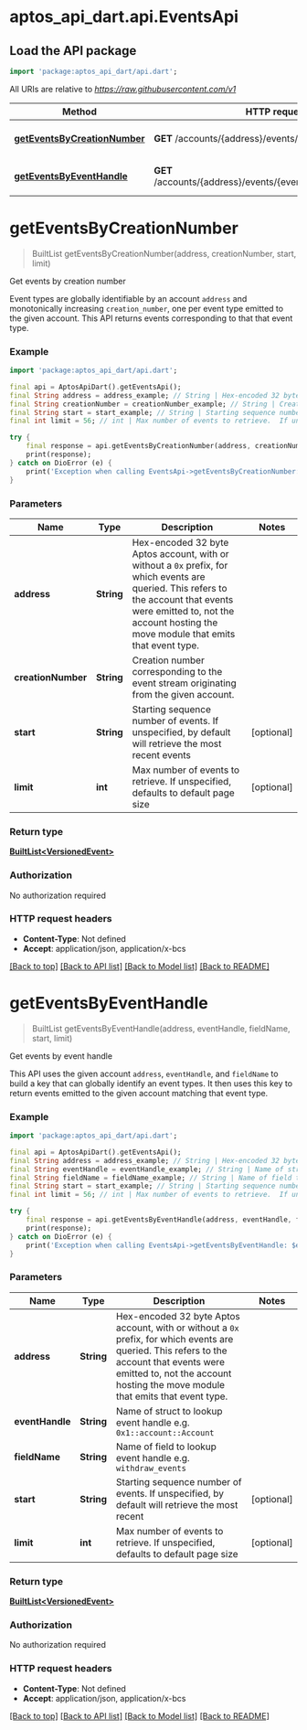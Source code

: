 # aptos_api_dart.api.EventsApi

## Load the API package
```dart
import 'package:aptos_api_dart/api.dart';
```

All URIs are relative to *https://raw.githubusercontent.com/v1*

Method | HTTP request | Description
------------- | ------------- | -------------
[**getEventsByCreationNumber**](EventsApi.md#geteventsbycreationnumber) | **GET** /accounts/{address}/events/{creation_number} | Get events by creation number
[**getEventsByEventHandle**](EventsApi.md#geteventsbyeventhandle) | **GET** /accounts/{address}/events/{event_handle}/{field_name} | Get events by event handle


# **getEventsByCreationNumber**
> BuiltList<VersionedEvent> getEventsByCreationNumber(address, creationNumber, start, limit)

Get events by creation number

Event types are globally identifiable by an account `address` and monotonically increasing `creation_number`, one per event type emitted to the given account. This API returns events corresponding to that that event type.

### Example
```dart
import 'package:aptos_api_dart/api.dart';

final api = AptosApiDart().getEventsApi();
final String address = address_example; // String | Hex-encoded 32 byte Aptos account, with or without a `0x` prefix, for which events are queried. This refers to the account that events were emitted to, not the account hosting the move module that emits that event type.
final String creationNumber = creationNumber_example; // String | Creation number corresponding to the event stream originating from the given account.
final String start = start_example; // String | Starting sequence number of events.  If unspecified, by default will retrieve the most recent events
final int limit = 56; // int | Max number of events to retrieve.  If unspecified, defaults to default page size

try {
    final response = api.getEventsByCreationNumber(address, creationNumber, start, limit);
    print(response);
} catch on DioError (e) {
    print('Exception when calling EventsApi->getEventsByCreationNumber: $e\n');
}
```

### Parameters

Name | Type | Description  | Notes
------------- | ------------- | ------------- | -------------
 **address** | **String**| Hex-encoded 32 byte Aptos account, with or without a `0x` prefix, for which events are queried. This refers to the account that events were emitted to, not the account hosting the move module that emits that event type. | 
 **creationNumber** | **String**| Creation number corresponding to the event stream originating from the given account. | 
 **start** | **String**| Starting sequence number of events.  If unspecified, by default will retrieve the most recent events | [optional] 
 **limit** | **int**| Max number of events to retrieve.  If unspecified, defaults to default page size | [optional] 

### Return type

[**BuiltList&lt;VersionedEvent&gt;**](VersionedEvent.md)

### Authorization

No authorization required

### HTTP request headers

 - **Content-Type**: Not defined
 - **Accept**: application/json, application/x-bcs

[[Back to top]](#) [[Back to API list]](../README.md#documentation-for-api-endpoints) [[Back to Model list]](../README.md#documentation-for-models) [[Back to README]](../README.md)

# **getEventsByEventHandle**
> BuiltList<VersionedEvent> getEventsByEventHandle(address, eventHandle, fieldName, start, limit)

Get events by event handle

This API uses the given account `address`, `eventHandle`, and `fieldName` to build a key that can globally identify an event types. It then uses this key to return events emitted to the given account matching that event type.

### Example
```dart
import 'package:aptos_api_dart/api.dart';

final api = AptosApiDart().getEventsApi();
final String address = address_example; // String | Hex-encoded 32 byte Aptos account, with or without a `0x` prefix, for which events are queried. This refers to the account that events were emitted to, not the account hosting the move module that emits that event type.
final String eventHandle = eventHandle_example; // String | Name of struct to lookup event handle e.g. `0x1::account::Account`
final String fieldName = fieldName_example; // String | Name of field to lookup event handle e.g. `withdraw_events`
final String start = start_example; // String | Starting sequence number of events.  If unspecified, by default will retrieve the most recent
final int limit = 56; // int | Max number of events to retrieve.  If unspecified, defaults to default page size

try {
    final response = api.getEventsByEventHandle(address, eventHandle, fieldName, start, limit);
    print(response);
} catch on DioError (e) {
    print('Exception when calling EventsApi->getEventsByEventHandle: $e\n');
}
```

### Parameters

Name | Type | Description  | Notes
------------- | ------------- | ------------- | -------------
 **address** | **String**| Hex-encoded 32 byte Aptos account, with or without a `0x` prefix, for which events are queried. This refers to the account that events were emitted to, not the account hosting the move module that emits that event type. | 
 **eventHandle** | **String**| Name of struct to lookup event handle e.g. `0x1::account::Account` | 
 **fieldName** | **String**| Name of field to lookup event handle e.g. `withdraw_events` | 
 **start** | **String**| Starting sequence number of events.  If unspecified, by default will retrieve the most recent | [optional] 
 **limit** | **int**| Max number of events to retrieve.  If unspecified, defaults to default page size | [optional] 

### Return type

[**BuiltList&lt;VersionedEvent&gt;**](VersionedEvent.md)

### Authorization

No authorization required

### HTTP request headers

 - **Content-Type**: Not defined
 - **Accept**: application/json, application/x-bcs

[[Back to top]](#) [[Back to API list]](../README.md#documentation-for-api-endpoints) [[Back to Model list]](../README.md#documentation-for-models) [[Back to README]](../README.md)

